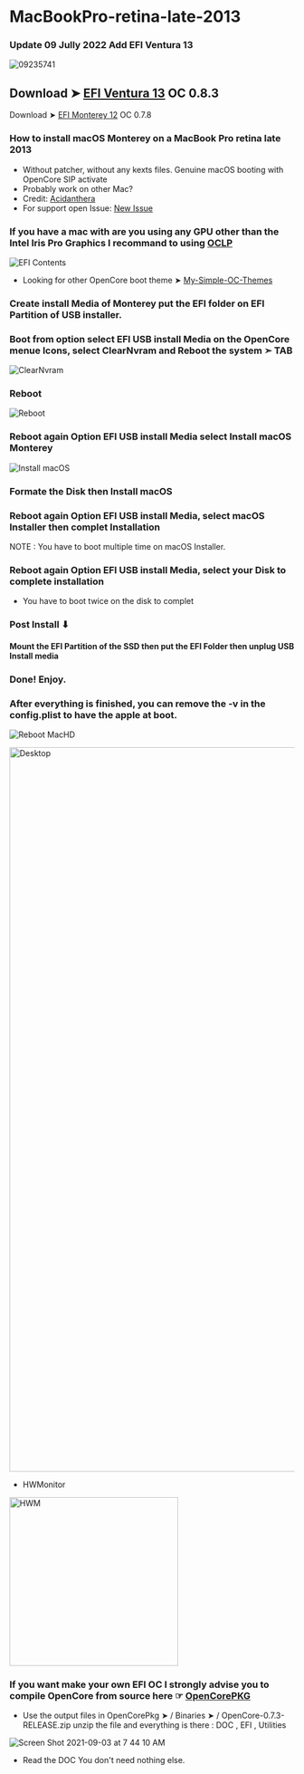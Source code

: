 # MacBookPro-retina-late-2013
### Update 09 Jully 2022 Add EFI Ventura 13

![09235741](https://user-images.githubusercontent.com/6248794/178126444-11e74130-d169-44a2-8ddf-aec089210496.png)

Download ➤ [EFI Ventura 13](https://github.com/chris1111/MacBookPro-retina-late-2013/raw/main/EFI%20Ventura%2013.zip) OC 0.8.3
---------------------------------------------------------------

Download ➤ [EFI Monterey 12](https://github.com/chris1111/MacBookPro-retina-late-2013/raw/main/EFI%20Monterey%2012.zip) OC 0.7.8


### How to install macOS Monterey on a MacBook Pro retina late 2013
- Without patcher, without any kexts files. Genuine macOS booting with OpenCore SIP activate
- Probably work on other Mac?
- Credit: [Acidanthera](https://github.com/acidanthera/OpenCorePkg)
- For support open Issue: [New Issue](https://github.com/chris1111/MacBookPro-retina-late-2013/issues)


### If you have a mac with are you using any GPU other than the Intel Iris Pro Graphics I recommand to using [OCLP](https://dortania.github.io/OpenCore-Legacy-Patcher/)

![EFI Contents](https://user-images.githubusercontent.com/6248794/129014443-525e2366-a19f-46cf-b38c-ec15e79c8543.png)

- Looking for other OpenCore boot theme ➤ [My-Simple-OC-Themes](https://github.com/chris1111/My-Simple-OC-Themes)

### Create install Media of Monterey put the EFI folder on EFI Partition of USB installer.

### Boot from option select EFI USB install Media on the OpenCore menue Icons, select ClearNvram and Reboot the system ➣ TAB

![ClearNvram](https://user-images.githubusercontent.com/6248794/147395807-89d57034-ca2f-4704-b0a7-290bdd4338a4.png)
### Reboot
![Reboot](https://user-images.githubusercontent.com/6248794/147395810-e0e7f999-88a3-45df-a0f3-2b33e5529a14.png)

### Reboot again Option EFI USB install Media select Install macOS Monterey
![Install macOS](https://user-images.githubusercontent.com/6248794/147395808-28c6b01d-961a-4491-928f-bfa088d7fa9b.png)

### Formate the Disk then Install macOS

### Reboot again Option EFI USB install Media, select macOS Installer then complet Installation
NOTE : You have to boot multiple time on macOS Installer.


### Reboot again Option EFI USB install Media, select your Disk to complete installation
- You have to boot twice on the disk to complet
### Post Install ⬇︎
#### Mount the EFI Partition of the SSD then put the EFI Folder then unplug USB Install media

### Done! Enjoy.
### After everything is finished, you can remove the -v in the config.plist to have the apple at boot.

![Reboot MacHD](https://user-images.githubusercontent.com/6248794/147395809-f742f619-45a9-45e0-9866-b6bfc2407802.png)

<img width="1280" alt="Desktop" src="https://user-images.githubusercontent.com/6248794/128947515-28b2dd99-45b7-4074-99df-83a1b554abcf.png">

- HWMonitor
<img width="298" alt="HWM" src="https://user-images.githubusercontent.com/6248794/128948734-2c35fcd0-ca37-4526-92fd-d2bb8ab1c333.png">

### If you want make your own EFI OC I strongly advise you to compile OpenCore from source here ☞ [OpenCorePKG](https://github.com/acidanthera/OpenCorePkg)
- Use the output files in OpenCorePkg ➤ / Binaries ➤ / OpenCore-0.7.3-RELEASE.zip unzip the file and everything is there : DOC , EFI , Utilities

![Screen Shot 2021-09-03 at 7 44 10 AM](https://user-images.githubusercontent.com/6248794/132001954-96b46471-8170-4c44-a08a-94989786325a.png) 
- Read the DOC You don't need nothing else.

